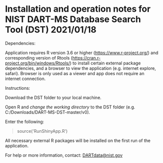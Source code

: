 Installation and operation notes for
NIST DART-MS Database Search Tool (DST)
2021/01/18
==================================================

Dependencies:

Application requires 
R version 3.6 or higher (https://www.r-project.org/) 
and corresponding version of 
Rtools (https://cran.r-project.org/bin/windows/Rtools/) 
to install certain external package dependencies, and a browser to 
view the application (e.g. internet explore, safari). Browser is only 
used as a viewer and app does not require an internet connection.


Instructions:

Download the DST folder to your local machine.

Open R and *change the working directory* to the DST folder 
(e.g. C:/Downloads/DART-MS-DST-master/v0).

Enter the following:

> source('RunShinyApp.R')

All necessary external R packages will be installed on the 
first run of the application. 



For help or more information, contact: DARTdata@nist.gov
    

